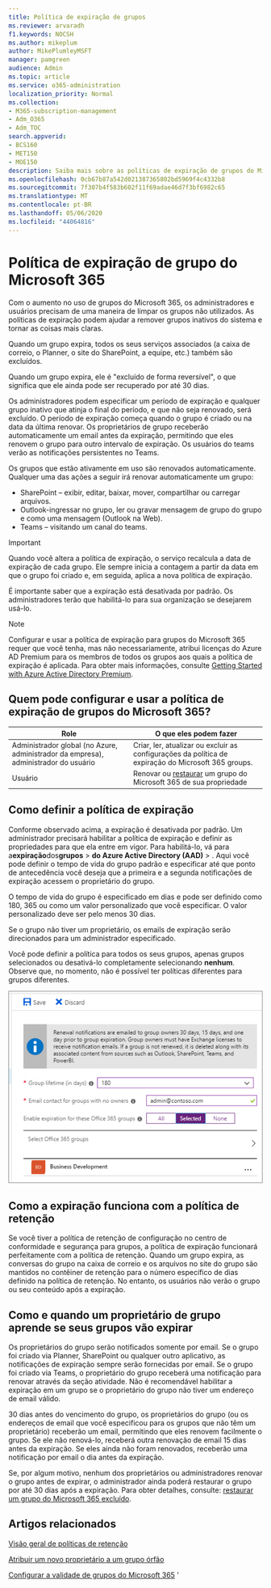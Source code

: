 ```yaml
---
title: Política de expiração de grupos
ms.reviewer: arvaradh
f1.keywords: NOCSH
ms.author: mikeplum
author: MikePlumleyMSFT
manager: pamgreen
audience: Admin
ms.topic: article
ms.service: o365-administration
localization_priority: Normal
ms.collection:
- M365-subscription-management
- Adm_O365
- Adm_TOC
search.appverid:
- BCS160
- MET150
- MOE150
description: Saiba mais sobre as políticas de expiração de grupos do Microsoft 365.
ms.openlocfilehash: 0cb67b87a542d021387365802bd5969f4c4332b8
ms.sourcegitcommit: 7f307b4f583b602f11f69adae46d7f3bf6982c65
ms.translationtype: MT
ms.contentlocale: pt-BR
ms.lasthandoff: 05/06/2020
ms.locfileid: "44064816"
---
```

# <a name="microsoft-365-group-expiration-policy"></a>Política de expiração de grupo do Microsoft 365

Com o aumento no uso de grupos do Microsoft 365, os administradores e usuários precisam de uma maneira de limpar os grupos não utilizados. As políticas de expiração podem ajudar a remover grupos inativos do sistema e tornar as coisas mais claras.

Quando um grupo expira, todos os seus serviços associados (a caixa de correio, o Planner, o site do SharePoint, a equipe, etc.) também são excluídos.

Quando um grupo expira, ele é "excluído de forma reversível", o que significa que ele ainda pode ser recuperado por até 30 dias.

Os administradores podem especificar um período de expiração e qualquer grupo inativo que atinja o final do período, e que não seja renovado, será excluído. O período de expiração começa quando o grupo é criado ou na data da última renovar. Os proprietários de grupo receberão automaticamente um email antes da expiração, permitindo que eles renovem o grupo para outro intervalo de expiração. Os usuários do teams verão as notificações persistentes no Teams.

Os grupos que estão ativamente em uso são renovados automaticamente. Qualquer uma das ações a seguir irá renovar automaticamente um grupo:
- SharePoint – exibir, editar, baixar, mover, compartilhar ou carregar arquivos.
- Outlook-ingressar no grupo, ler ou gravar mensagem de grupo do grupo e como uma mensagem (Outlook na Web).
- Teams – visitando um canal do teams.

> [!IMPORTANT]
> Quando você altera a política de expiração, o serviço recalcula a data de expiração de cada grupo. Ele sempre inicia a contagem a partir da data em que o grupo foi criado e, em seguida, aplica a nova política de expiração.

É importante saber que a expiração está desativada por padrão. Os administradores terão que habilitá-lo para sua organização se desejarem usá-lo.

> [!NOTE]
> Configurar e usar a política de expiração para grupos do Microsoft 365 requer que você tenha, mas não necessariamente, atribui licenças do Azure AD Premium para os membros de todos os grupos aos quais a política de expiração é aplicada. Para obter mais informações, consulte [Getting Started with Azure Active Directory Premium](https://docs.microsoft.com/azure/active-directory/active-directory-get-started-premium).

## <a name="who-can-configure-and-use-the-microsoft-365-groups-expiration-policy"></a>Quem pode configurar e usar a política de expiração de grupos do Microsoft 365?

|Role|O que eles podem fazer|
|---------|---------|
|Administrador global (no Azure, administrador da empresa), administrador do usuário|Criar, ler, atualizar ou excluir as configurações da política de expiração do Microsoft 365 groups.|
|Usuário|Renovar ou [restaurar](https://docs.microsoft.com/azure/active-directory/users-groups-roles/groups-restore-deleted) um grupo do Microsoft 365 de sua propriedade|

## <a name="how-to-set-the-expiration-policy"></a>Como definir a política de expiração

Conforme observado acima, a expiração é desativada por padrão. Um administrador precisará habilitar a política de expiração e definir as propriedades para que ela entre em vigor. Para habilitá-lo, vá para a**expiração**dos**grupos** >  **do Azure Active Directory (AAD)** > . Aqui você pode definir o tempo de vida do grupo padrão e especificar até que ponto de antecedência você deseja que a primeira e a segunda notificações de expiração acessem o proprietário do grupo.

O tempo de vida do grupo é especificado em dias e pode ser definido como 180, 365 ou como um valor personalizado que você especificar. O valor personalizado deve ser pelo menos 30 dias.

Se o grupo não tiver um proprietário, os emails de expiração serão direcionados para um administrador especificado.

Você pode definir a política para todos os seus grupos, apenas grupos selecionados ou desativá-lo completamente selecionando **nenhum**. Observe que, no momento, não é possível ter políticas diferentes para grupos diferentes.

![Captura de tela de configurações de expiração de grupos no Azure Active Directory](../../media/azure-groups-expiration-settings.png)

## <a name="how-expiry-works-with-the-retention-policy"></a>Como a expiração funciona com a política de retenção

Se você tiver a política de retenção de configuração no centro de conformidade e segurança para grupos, a política de expiração funcionará perfeitamente com a política de retenção. Quando um grupo expira, as conversas do grupo na caixa de correio e os arquivos no site do grupo são mantidos no contêiner de retenção para o número específico de dias definido na política de retenção. No entanto, os usuários não verão o grupo ou seu conteúdo após a expiração.

## <a name="how-and-when-a-group-owner-learns-if-their-groups-are-going-to-expire"></a>Como e quando um proprietário de grupo aprende se seus grupos vão expirar

Os proprietários do grupo serão notificados somente por email. Se o grupo foi criado via Planner, SharePoint ou qualquer outro aplicativo, as notificações de expiração sempre serão fornecidas por email. Se o grupo foi criado via Teams, o proprietário do grupo receberá uma notificação para renovar através da seção atividade. Não é recomendável habilitar a expiração em um grupo se o proprietário do grupo não tiver um endereço de email válido.

30 dias antes do vencimento do grupo, os proprietários do grupo (ou os endereços de email que você especificou para os grupos que não têm um proprietário) receberão um email, permitindo que eles renovem facilmente o grupo. Se ele não renová-lo, receberá outra renovação de email 15 dias antes da expiração. Se eles ainda não foram renovados, receberão uma notificação por email o dia antes da expiração.

Se, por algum motivo, nenhum dos proprietários ou administradores renovar o grupo antes de expirar, o administrador ainda poderá restaurar o grupo por até 30 dias após a expiração. Para obter detalhes, consulte: [restaurar um grupo do Microsoft 365 excluído](https://docs.microsoft.com/microsoft-365/admin/create-groups/restore-deleted-group).

## <a name="related-articles"></a>Artigos relacionados

[Visão geral de políticas de retenção](https://docs.microsoft.com/microsoft-365/compliance/retention-policies)

[Atribuir um novo proprietário a um grupo órfão](https://support.microsoft.com/en-us/office/assign-a-new-owner-to-an-orphaned-group-86bb3db6-8857-45d1-95c8-f6d540e45732)

[Configurar a validade de grupos do Microsoft 365](https://docs.microsoft.com/azure/active-directory/active-directory-groups-lifecycle-azure-portal) '

